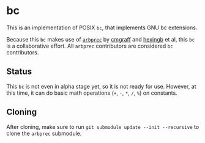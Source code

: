 # bc

This is an implementation of POSIX `bc`, that implements GNU bc extensions.

Because this `bc` makes use of [`arbprec`](https://github.com/cmgraff/arbsh) by
[cmgraff](https://github.com/cmgraff) and [hexingb](https://github.com/hexingb)
et al, this `bc` is a collaborative effort. All `arbprec` contributors are
considered `bc` contributors.

## Status

This `bc` is not even in alpha stage yet, so it is not ready for use. However,
at this time, it can do basic math operations (`+`, `-`, `*`, `/`, `%`) on
constants.

## Cloning

After cloning, make sure to run `git submodule update --init --recursive` to
clone the `arbprec` submodule.
